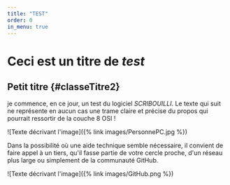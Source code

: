 ```yaml
---
title: "TEST"
order: 0
in_menu: true
---
```

# Ceci est un titre de _test_

## Petit titre {#classeTitre2}

je commence, en ce jour, un test du logiciel _SCRIBOUILLI_.
Le texte qui suit ne représente en aucun cas une trame claire et précise du propos qui pourrait ressortir de la couche 8 OSI ! 

![Texte décrivant l'image]({% link images/PersonnePC.jpg %}) 

Dans la possibilité où une aide technique semble nécessaire, il convient de faire appel à un tiers, qu'il fasse partie de votre cercle proche, d'un réseau plus large ou simplement de la communauté GitHub.

![Texte décrivant l'image]({% link images/GitHub.png %}) 